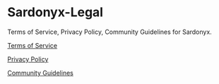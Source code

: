 # Sardonyx-Legal
Terms of Service, Privacy Policy, Community Guidelines for Sardonyx.

[Terms of Service](TOS.md)

[Privacy Policy](PRIVACY.md)

[Community Guidelines](COMMUNITY.md)
